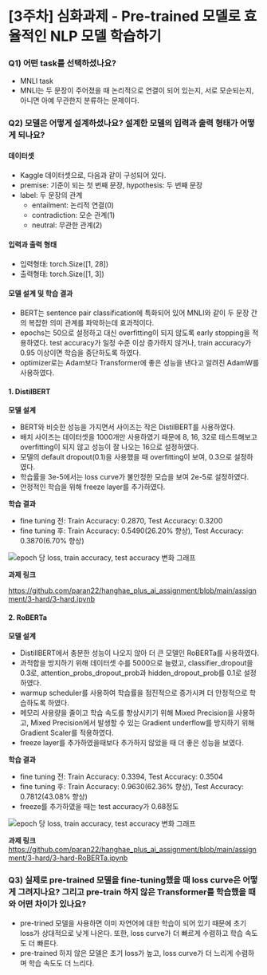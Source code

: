 # [3주차] 심화과제 - Pre-trained 모델로 효율적인 NLP 모델 학습하기

### Q1) 어떤 task를 선택하셨나요?

- MNLI task
- MNLI는 두 문장이 주어졌을 때 논리적으로 연결이 되어 있는지, 서로 모순되는지, 아니면 아예 무관한지 분류하는 문제이다.

### Q2) 모델은 어떻게 설계하셨나요? 설계한 모델의 입력과 출력 형태가 어떻게 되나요?

#### 데이터셋

- Kaggle 데이터셋으로, 다음과 같이 구성되어 있다.
- premise: 기준이 되는 첫 번째 문장, hypothesis: 두 번째 문장
- label: 두 문장의 관계
  - entailment: 논리적 연결(0)
  - contradiction: 모순 관계(1)
  - neutral: 무관한 관계(2)

#### 입력과 출력 형태

- 입력형태: torch.Size([1, 28])
- 출력형태: torch.Size([1, 3])

#### 모델 설계 및 학습 결과

- BERT는 sentence pair classification에 특화되어 있어 MNLI와 같이 두 문장 간의 복잡한 의미 관계를 파악하는데 효과적이다.
- epochs는 50으로 설정하고 대신 overfitting이 되지 않도록 early stopping을 적용하였다. test accuracy가 일정 수준 이상 증가하지 않거나, train accuracy가 0.95 이상이면 학습을 중단하도록 하였다.
- optimizer로는 Adam보다 Transformer에 좋은 성능을 낸다고 알려진 AdamW를 사용하였다.

#### 1. DistilBERT

**모델 설계**

- BERT와 비슷한 성능을 가지면서 사이즈는 작은 DistilBERT를 사용하였다.
- 배치 사이즈는 데이터셋을 1000개만 사용하였기 때문에 8, 16, 32로 테스트해보고 overfitting이 되지 않고 성능이 잘 나오는 16으로 설정하였다.
- 모델의 default dropout(0.1)을 사용했을 때 overfitting이 보여, 0.3으로 설정하였다.
- 학습률을 3e-5에서는 loss curve가 불안정한 모습을 보여 2e-5로 설정하였다.
- 안정적인 학습을 위해 freeze layer를 추가하였다.

**학습 결과**

- fine tuning 전: Train Accuracy: 0.2870, Test Accuracy: 0.3200
- fine tuning 후: Train Accuracy: 0.5490(26.20% 향상), Test Accuracy: 0.3870(6.70% 향상)

![epoch 당 loss, train accuracy, test accuracy 변화 그래프](https://github.com/user-attachments/assets/fd772e1f-8630-4299-9091-532f79e6dd92)

**과제 링크**

https://github.com/paran22/hanghae_plus_ai_assignment/blob/main/assignment/3-hard/3-hard.ipynb

#### 2. RoBERTa

**모델 설계**

- DistillBERT에서 충분한 성능이 나오지 않아 더 큰 모델인 RoBERTa를 사용하였다.
- 과적합을 방지하기 위해 데이터셋 수를 5000으로 늘렸고, classifier_dropout을 0.3로, attention_probs_dropout_prob과 hidden_dropout_prob를 0.1로 설정하였다.
- warmup scheduler를 사용하여 학습률을 점진적으로 증가시켜 더 안정적으로 학습하도록 하였다.
- 메모리 사용량을 줄이고 학습 속도를 향상시키기 위해 Mixed Precision을 사용하고, Mixed Precision에서 발생할 수 있는 Gradient underflow를 방지하기 위해 Gradient Scaler를 적용하였다.
- freeze layer를 추가하였을때보다 추가하지 않았을 때 더 좋은 성능을 보였다.

**학습 결과**

- fine tuning 전: Train Accuracy: 0.3394, Test Accuracy: 0.3504
- fine tuning 후: Train Accuracy: 0.9630(62.36% 향상), Test Accuracy: 0.7812(43.08% 향상)
- freeze를 추가하였을 때는 test accuracy가 0.68정도

![epoch 당 loss, train accuracy, test accuracy 변화 그래프](https://github.com/user-attachments/assets/de80cbf6-07f0-46bf-a57d-f836a0543c85)

**과제 링크**
https://github.com/paran22/hanghae_plus_ai_assignment/blob/main/assignment/3-hard/3-hard-RoBERTa.ipynb

### Q3) 실제로 pre-trained 모델을 fine-tuning했을 때 loss curve은 어떻게 그려지나요? 그리고 pre-train 하지 않은 Transformer를 학습했을 때와 어떤 차이가 있나요?

- pre-trined 모델을 사용하면 이미 자연어에 대한 학습이 되어 있기 때문에 초기 loss가 상대적으로 낮게 나온다.
  또한, loss curve가 더 빠르게 수렴하고 학습 속도도 더 빠른다.
- pre-trained 하지 않은 모델은 초기 loss가 높고, loss curve가 더 느리게 수렴하며 학습 속도도 더 느리다.
